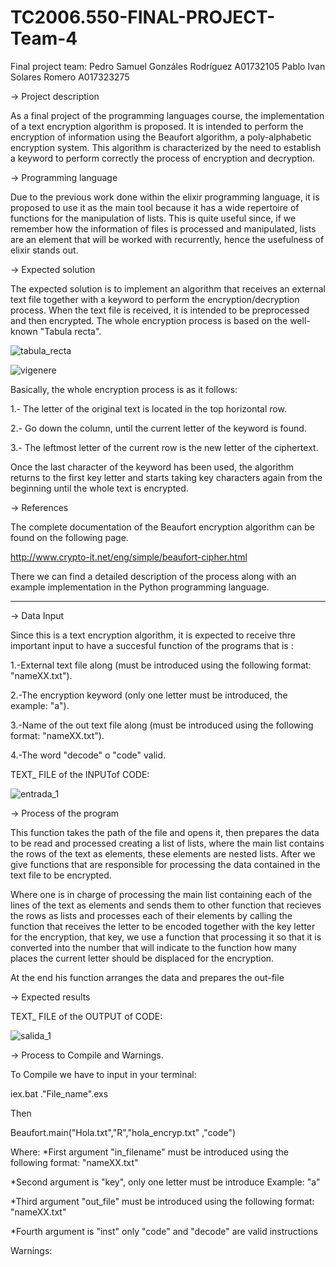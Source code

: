 # TC2006.550-FINAL-PROJECT-Team-4
Final project team: 
Pedro Samuel Gonzáles Rodríguez A01732105
Pablo Ivan Solares Romero A017323275


-> Project description

As a final project of the programming languages course, the implementation of a text encryption algorithm is proposed. It is intended to perform the encryption of information using the Beaufort algorithm, a poly-alphabetic encryption system. This algorithm is characterized by the need to establish a keyword to perform correctly the process of  encryption and decryption.

-> Programming language 

Due to the previous work done within the elixir programming language, it is proposed to use it as the main tool because it has a wide repertoire of functions for the manipulation of lists. This is quite useful since, if we remember how the information of files is processed and manipulated, lists are an element that will be worked with recurrently, hence the usefulness of elixir stands out.     

-> Expected solution

The expected solution is to implement an algorithm that receives an external text file together with a keyword to perform the encryption/decryption process. When the text file is received, it is intended to be preprocessed and then encrypted. The whole encryption process is based on the well-known "Tabula recta".

![tabula_recta](https://user-images.githubusercontent.com/108293127/180913208-784ed87e-0e5f-4215-b9de-cc1826fd84fe.png)

![vigenere](https://user-images.githubusercontent.com/108293127/181595096-33b594aa-3e58-436f-89d9-fb3ae7ac16a7.gif)



Basically, the whole encryption process is as it follows: 

1.- The letter of the original text is located in the top horizontal row.

2.- Go down the column, until the current letter of the keyword is found.

3.- The leftmost letter of the current row is the new letter of the ciphertext.

Once the last character of the keyword has been used, the algorithm returns to the first key letter and starts taking key characters again from the beginning until the whole text is encrypted.

-> References

The complete documentation of the Beaufort encryption algorithm can be found on the following page. 

http://www.crypto-it.net/eng/simple/beaufort-cipher.html

There we can find a detailed description of the process along with an example implementation in the Python programming language.

---------------------------------------------------------------------

-> Data Input

Since this is a text encryption algorithm, it is expected to receive thre important input to have a succesful function of the programs that is :

1.-External text file along (must be introduced using the following format: "nameXX.txt"). 

2.-The encryption keyword (only one letter must be introduced, the example: "a"). 

3.-Name of the out text file along (must be introduced using the following format: "nameXX.txt").

4.-The word "decode" o "code" valid.

TEXT_ FILE of the INPUTof CODE:

![entrada_1](https://user-images.githubusercontent.com/108293097/181799402-fbe82b23-a602-41d0-bfd8-e47309c5fca1.JPG)

-> Process of the program 

This function takes the path of the file and opens it, then prepares the data to be read and processed creating a list of lists, where the main list contains the rows of the text as elements, these elements are nested lists. After we give functions that are responsible for processing the data contained in the text file to be encrypted. 

Where one is in charge of processing the main list containing each of the lines of the text as elements and sends them to other function that recieves the rows as lists and processes each of their elements by calling the function that receives the letter to be encoded together with the key letter for the encryption, that key, we use a function that processing it so that it is converted into the number that will indicate to the function how many places the current letter should be displaced for the encryption. 

At the end his function arranges the data and prepares the out-file

-> Expected results

TEXT_ FILE of the OUTPUT of CODE:

![salida_1](https://user-images.githubusercontent.com/108293097/181799446-1f501d18-eb4d-4de8-a16d-eaad17457490.JPG)

-> Process to Compile and Warnings.

To Compile we have to input in your terminal:

iex.bat .\"File_name".exs

Then 

Beaufort.main("Hola.txt","R","hola_encryp.txt" ,"code")

Where: 
*First argument "in_filename" must be introduced using the following format: "nameXX.txt"

*Second argument is "key", only one letter must be introduce Example: "a"

*Third argument "out_file" must be introduced using the following format: "nameXX.txt"

*Fourth argument is "inst" only "code" and "decode" are valid instructions

Warnings:











